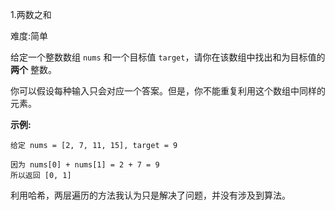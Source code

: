1.两数之和 

难度:简单

给定一个整数数组 `nums` 和一个目标值 `target`，请你在该数组中找出和为目标值的 **两个** 整数。

你可以假设每种输入只会对应一个答案。但是，你不能重复利用这个数组中同样的元素。

**示例:**

```
给定 nums = [2, 7, 11, 15], target = 9

因为 nums[0] + nums[1] = 2 + 7 = 9
所以返回 [0, 1]
```

利用哈希，两层遍历的方法我认为只是解决了问题，并没有涉及到算法。

